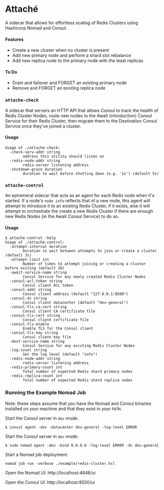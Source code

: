 # Attaché
A sidecar that allows for effortless scaling of Redis Clusters using Hashicorp
Nomad and Consul.

#### Features
- Create a new cluster when no cluster is present
- Add new primary node and perform a shard slot rebalance
- Add new replica node to the primary node with the least replicas

#### To Do
- Drain and failover and FORGET an existing primary node
- Remove and FORGET an existing replica node

### `attache-check`
A sidecar that servers an HTTP API that allows Consul to track the health of
Redis Cluster Nodes, route new nodes to the Await (introduction) Consul Service
for their Redis Cluster, then migrate them to the Destination Consul Service
once they've joined a cluster.

#### Usage
```shell
Usage of ./attache-check:
  -check-serv-addr string
        address this utility should listen on
  -redis-node-addr string
        redis-server listening address
  -shutdown-grace duration
        duration to wait before shutting down (e.g. '1s') (default 5s)
```

### `attache-control`
An ephemeral sidecar that acts as an agent for each Redis node when it's
started. If a node's `node info` reflects that of a new node, this agent will
attempt to introduce it to an existing Redis Cluster, if it exists, else it will
attempt to orchestrate the create a new Redis Cluster if there are enough new
Redis Nodes (in the Await Consul Service) to do so.

#### Usage
```shell
$ attache-control -help
Usage of ./attache-control:
  -attempt-interval duration
        Duration to wait between attempts to join or create a cluster (default 3s)
  -attempt-limit int
        Number of times to attempt joining or creating a cluster before exiting (default 20)
  -await-service-name string
        Consul Service for any newly created Redis Cluster Nodes
  -consul-acl-token string
        Consul client ACL token
  -consul-addr string
        Consul client address (default "127.0.0.1:8500")
  -consul-dc string
        Consul client datacenter (default "dev-general")
  -consul-tls-ca-cert string
        Consul client CA certificate file
  -consul-tls-cert string
        Consul client certificate file
  -consul-tls-enable
        Enable TLS for the Consul client
  -consul-tls-key string
        Consul client key file
  -dest-service-name string
        Consul Service for any existing Redis Cluster Nodes
  -log-level string
        Set the log level (default "info")
  -redis-node-addr string
        redis-server listening address
  -redis-primary-count int
        Total number of expected Redis shard primary nodes
  -redis-replica-count int
        Total number of expected Redis shard replica nodes
```

### Running the Example Nomad Job
Note: these steps assume that you have the Nomad and Consul binaries installed
on your machine and that they exist in your `PATH`.

Start the Consul server in `dev` mode:
```shell
$ consul agent -dev -datacenter dev-general -log-level ERROR
```

Start the Consul server in `dev` mode:
```shell
$ sudo nomad agent -dev -bind 0.0.0.0 -log-level ERROR -dc dev-general
```

Start a Nomad job deployment:
```shell
nomad job run -verbose ./example/redis-cluster.hcl
```

Open the Nomad UI: http://localhost:4646/ui

Open the Consul UI: http://localhost:8500/ui